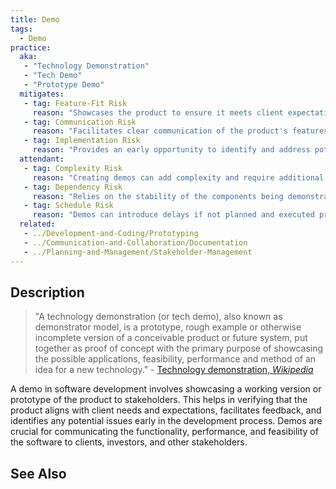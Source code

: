 ```yaml
---
title: Demo
tags: 
  - Demo
practice:
  aka: 
   - "Technology Demonstration"
   - "Tech Demo"
   - "Prototype Demo"
  mitigates:
   - tag: Feature-Fit Risk
     reason: "Showcases the product to ensure it meets client expectations and needs."
   - tag: Communication Risk
     reason: "Facilitates clear communication of the product's features and benefits to stakeholders."
   - tag: Implementation Risk
     reason: "Provides an early opportunity to identify and address potential issues."
  attendant:
   - tag: Complexity Risk
     reason: "Creating demos can add complexity and require additional resources."
   - tag: Dependency Risk
     reason: "Relies on the stability of the components being demonstrated."
   - tag: Schedule Risk
     reason: "Demos can introduce delays if not planned and executed properly."
  related:
   - ../Development-and-Coding/Prototyping
   - ../Communication-and-Collaboration/Documentation
   - ../Planning-and-Management/Stakeholder-Management
---
```


<PracticeIntro details={frontMatter.practice} /> 

## Description

> "A technology demonstration (or tech demo), also known as demonstrator model, is a prototype, rough example or otherwise incomplete version of a conceivable product or future system, put together as proof of concept with the primary purpose of showcasing the possible applications, feasibility, performance and method of an idea for a new technology." - [Technology demonstration, _Wikipedia_](https://en.wikipedia.org/wiki/Technology_demonstration)

A demo in software development involves showcasing a working version or prototype of the product to stakeholders. This helps in verifying that the product aligns with client needs and expectations, facilitates feedback, and identifies any potential issues early in the development process. Demos are crucial for communicating the functionality, performance, and feasibility of the software to clients, investors, and other stakeholders.

## See Also

<TagList tag="Demo" />
